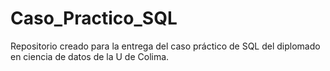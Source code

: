 # Caso_Practico_SQL
Repositorio creado para la entrega del caso práctico de SQL del diplomado en ciencia de datos de la U de Colima.
